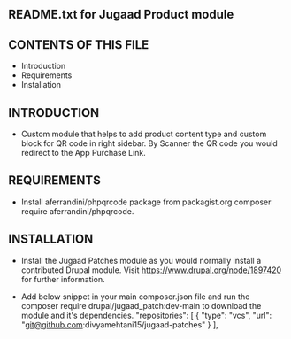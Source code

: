 README.txt for Jugaad Product module
---------------------------

CONTENTS OF THIS FILE
---------------------

 * Introduction
 * Requirements
 * Installation

 INTRODUCTION
 ------------
  - Custom module that helps to add product content type and
    custom block for QR code in right sidebar.
    By Scanner the QR code you would redirect to the App Purchase Link.


 REQUIREMENTS
 ------------
  - Install aferrandini/phpqrcode package from packagist.org 
    composer require aferrandini/phpqrcode.


 INSTALLATION
 ------------

  - Install the Jugaad Patches module as you would normally install a
  contributed Drupal module. Visit https://www.drupal.org/node/1897420 for
  further information.

  - Add below snippet in your main composer.json file and run the
      composer require drupal/jugaad_patch:dev-main to download the module
    and it's dependencies.
      "repositories": [
              {
                  "type": "vcs",
                  "url": "git@github.com:divyamehtani15/jugaad-patches"
              }
          ],
